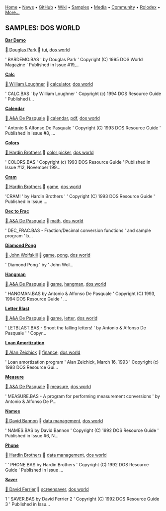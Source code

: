 [Home](https://qb64.com) • [News](../news.md) • [GitHub](../github.md) • [Wiki](../wiki.md) • [Samples](../samples.md) • [Media](../media.md) • [Community](../community.md) • [Rolodex](../rolodex.md) • [More...](../more.md)

## SAMPLES: DOS WORLD

**[Bar Demo](bar-demo/index.md)**

[🐝 Douglas Park](douglas-park.md) 🔗 [tui](tui.md), [dos world](dos-world.md)

' BARDEMO.BAS ' by Douglas Park ' Copyright (C) 1995 DOS World Magazine ' Published in Issue #19,...

**[Calc](calc/index.md)**

[🐝 William Loughner](william-loughner.md) 🔗 [calculator](calculator.md), [dos world](dos-world.md)

'   CALC.BAS '      by William Loughner '   Copyright (c) 1994 DOS Resource Guide '   Published i...

**[Calendar](calendar/index.md)**

[🐝 A&A De Pasquale](a&a-de-pasquale.md) 🔗 [calendar](calendar.md), [pdf](pdf.md), [dos world](dos-world.md)

' Antonio & Alfonso De Pasquale ' Copyright (C) 1993 DOS Resource Guide ' Published in Issue #8, ...

**[Colors](colors/index.md)**

[🐝 Hardin Brothers](hardin-brothers.md) 🔗 [color picker](color-picker.md), [dos world](dos-world.md)

'   COLORS.BAS '   Copyright (c) 1993 DOS Resource Guide '   Published in Issue #12, November 199...

**[Cram](cram/index.md)**

[🐝 Hardin Brothers](hardin-brothers.md) 🔗 [game](game.md), [dos world](dos-world.md)

'CRAM! '   by Hardin Brothers ' '   Copyright (C) 1993 DOS Resource Guide '   Published in Issue ...

**[Dec to Frac](dec-to-frac/index.md)**

[🐝 A&A De Pasquale](a&a-de-pasquale.md) 🔗 [math](math.md), [dos world](dos-world.md)

'  DEC_FRAC.BAS - Fraction/Decimal conversion functions '                and sample program  '  b...

**[Diamond Pong](diamond-pong/index.md)**

[🐝 John Wolfskill](john-wolfskill.md) 🔗 [game](game.md), [pong](pong.md), [dos world](dos-world.md)

'                      Diamond Pong '                           by '                     John Wol...

**[Hangman](hangman/index.md)**

[🐝 A&A De Pasquale](a&a-de-pasquale.md) 🔗 [game](game.md), [hangman](hangman.md), [dos world](dos-world.md)

'  HANGMAN.BAS by Antonio & Alfonso De Pasquale '  Copyright (C) 1993, 1994 DOS Resource Guide ' ...

**[Letter Blast](letter-blast/index.md)**

[🐝 A&A De Pasquale](a&a-de-pasquale.md) 🔗 [game](game.md), [letter](letter.md), [dos world](dos-world.md)

'   LETBLAST.BAS - Shoot the falling letters! '      by Antonio & Alfonso De Pasquale ' '   Copyr...

**[Loan Amortization](loan-amortization/index.md)**

[🐝 Alan Zeichick](alan-zeichick.md) 🔗 [finance](finance.md), [dos world](dos-world.md)

' Loan amortization program ' Alan Zeichick, March 16, 1993 ' Copyright (c) 1993 DOS Resource Gui...

**[Measure](measure/index.md)**

[🐝 A&A De Pasquale](a&a-de-pasquale.md) 🔗 [measure](measure.md), [dos world](dos-world.md)

'  MEASURE.BAS - A program for performing measurement conversions '     by Antonio & Alfonso De P...

**[Names](names/index.md)**

[🐝 David Bannon](david-bannon.md) 🔗 [data management](data-management.md), [dos world](dos-world.md)

'  NAMES.BAS by David Bannon '  Copyright (C) 1992 DOS Resource Guide '  Published in Issue #6, N...

**[Phone](phone/index.md)**

[🐝 Hardin Brothers](hardin-brothers.md) 🔗 [data management](data-management.md), [dos world](dos-world.md)

' '  PHONE.BAS by Hardin Brothers '  Copyright (C) 1992 DOS Resource Guide '  Published in Issue ...

**[Saver](saver/index.md)**

[🐝 David Ferrier](david-ferrier.md) 🔗 [screensaver](screensaver.md), [dos world](dos-world.md)

1 '  SAVER.BAS by David Ferrier 2 '  Copyright (C) 1992 DOS Resource Guide 3 '  Published in Issu...
